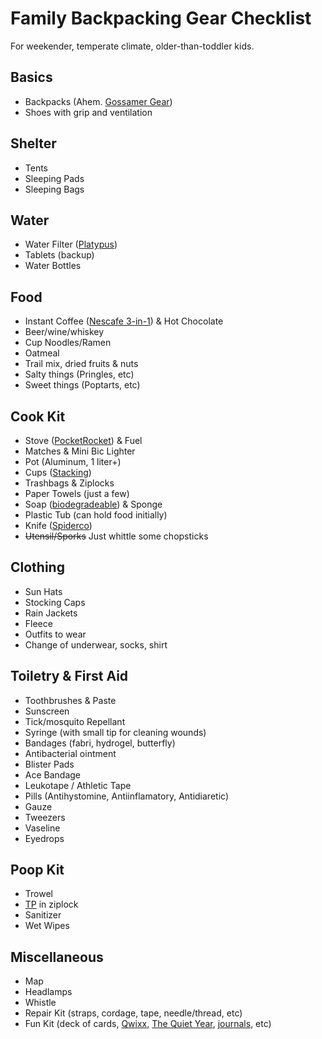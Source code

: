 # Family Backpacking Gear Checklist

For weekender, temperate climate, older-than-toddler kids.

## Basics

- Backpacks (Ahem. [Gossamer Gear](https://www.gossamergear.com/collections/backpacks))
- Shoes with grip and ventilation

## Shelter

- Tents
- Sleeping Pads
- Sleeping Bags

## Water

- Water Filter ([Platypus](https://www.amazon.com/Platypus-GravityWorks-Backpacking-Compatible-Hydration/dp/B00A9A2HKM))
- Tablets (backup)
- Water Bottles

## Food

- Instant Coffee ([Nescafe 3-in-1](https://www.amazon.com/Nescafe-classic-CASE-28-18g/dp/B006WAJKL2/ref=sr_1_4)) & Hot Chocolate
- Beer/wine/whiskey
- Cup Noodles/Ramen
- Oatmeal
- Trail mix, dried fruits & nuts
- Salty things (Pringles, etc)
- Sweet things (Poptarts, etc)


## Cook Kit

- Stove ([PocketRocket](https://www.rei.com/product/114890/msr-pocketrocket-2-stove)) & Fuel
- Matches & Mini Bic Lighter
- Pot (Aluminum, 1 liter+)
- Cups ([Stacking](https://www.rei.com/product/895460/gsi-outdoors-infinity-stacking-cup))
- Trashbags & Ziplocks
- Paper Towels (just a few)
- Soap ([biodegradeable](https://www.rei.com/product/407166/campsuds-biodegradable-concentrated-soap-2-oz)) & Sponge
- Plastic Tub (can hold food initially)
- Knife ([Spiderco](https://www.rei.com/product/176396/spyderco-delica-4-fine-edge-knife))
- ~~Utensil/Sporks~~ Just whittle some chopsticks

## Clothing

- Sun Hats
- Stocking Caps
- Rain Jackets
- Fleece
- Outfits to wear
- Change of underwear, socks, shirt

## Toiletry & First Aid

- Toothbrushes & Paste
- Sunscreen
- Tick/mosquito Repellant
- Syringe (with small tip for cleaning wounds)
- Bandages (fabri, hydrogel, butterfly)
- Antibacterial ointment
- Blister Pads
- Ace Bandage
- Leukotape / Athletic Tape
- Pills (Antihystomine, Antiinflamatory, Antidiaretic)
- Gauze
- Tweezers
- Vaseline
- Eyedrops

## Poop Kit

- Trowel
- [TP](https://www.youtube.com/watch?v=LHv2dIM3t9I) in ziplock
- Sanitizer
- Wet Wipes

## Miscellaneous

- Map
- Headlamps
- Whistle
- Repair Kit (straps, cordage, tape, needle/thread, etc)
- Fun Kit (deck of cards, [Qwixx](https://www.amazon.com/Qwixx-Fast-Family-Dice-Game/dp/B00J57138C/ref=asc_df_B00J57138C/), [The Quiet Year](https://buriedwithoutceremony.com/the-quiet-year), [journals](https://fieldnotesbrand.com/), etc)



